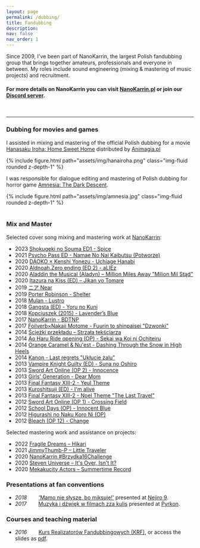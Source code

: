 ```yaml
---
layout: page
permalink: /dubbing/
title: Fandubbing
description: 
nav: false
nav_order: 1
---
```


Since 2009, I've been part of NanoKarrin, the largest Polish fandubbing group that brings together amateurs, professionals and everyone in between. My roles include sound engineering (mixing & mastering of music projects) and recruitment. 

#### For more details on NanoKarrin you can visit [NanoKarrin.pl](https://nanokarrin.pl/) or join our [Discord server](http://discord.gg/nanokarrin).

<br>

----
### Dubbing for movies and games
I assisted in mixing and mastering of the official Polish dubbing for a movie [Hanasaku Iroha: Home Sweet Home](https://animagia.pl/sklep/) distributed by [Animagia.pl](https://animagia.pl/credits/)

<div class="row mt-3">
    <div class="col-sm mt-3 mt-md-0">
        {% include figure.html path="assets/img/hanairoha.png" class="img-fluid rounded z-depth-1" %}
    </div>
</div>


I was responsible for dialogue editing and mastering of Polish dubbing for horror game [Amnesia: The Dark Descent](https://polski-dubbing.fandom.com/wiki/Amnesia:_Mroczny_ob%C5%82%C4%99d).

<div class="row mt-3">
    <div class="col-sm mt-3 mt-md-0">
        {% include figure.html path="assets/img/amnesia.jpg" class="img-fluid rounded z-depth-1" %}
    </div>
</div>
<br>

### Mix and Master
Selected cover song mixing and mastering work at [NanoKarrin](http://nanokarrin.pl):

- 2023 [Shokugeki no Souma ED1 - Spice](https://youtu.be/pBFyg4cEwvc)
- 2021 [Psycho Pass ED - Namae No Nai Kaibutsu (Potworze)](https://youtu.be/oPzaEmfF4tw)
- 2020 [DAOKO × Kenshi Yonezu - Uchiage Hanabi](https://youtu.be/HqDkCFoAn8M)
- 2020 [Aldnoah.Zero ending (ED 2) - aLIEz](https://youtu.be/A6NMQ9UKlqI)
- 2020 [Aladdin the Musical (Aladyn) – Million Miles Away "Milion Mil Stąd"](https://youtu.be/w_4vIUz3dBA)
- 2020 [Itazura na Kiss (ED) – Jikan yo Tomare](https://youtu.be/-9_eUIc0QdY)
- 2019 [ニア Near](https://youtu.be/jDeo5SAnIUo)
- 2019 [Porter Robinson - Shelter](https://youtu.be/mTBVwwkPwkY)
- 2018 [Mulan - Lustro](https://youtu.be/im-NWec70kQ)
- 2018 [Gangsta (ED) - Yoru no Kuni](https://youtu.be/iuwtODXYukM)
- 2018 [Kopciuszek (2015) - Lavender’s Blue](https://youtu.be/briJEfUZw9w)
- 2017 [NanoKarrin - BDTNP](https://youtu.be/IcRvqzKK_nE)
- 2017 [Foilverb×Nakaji Motome - Fuurin to shinpaisei "Dzwonki"](https://youtu.be/bTJMPY4aMMc)
- 2014 [Ścieżki przekładu – Strzała tekściarza](https://youtu.be/487CGEECGNs)
- 2014 [Ao Haru Ride opening (OP) - Sekai wa Koi ni Ochiteiru](https://youtu.be/aDe88XUyfhs)
- 2014 [Orange Caramel & Nu'est - Dashing Through the Snow in High Heels](https://youtu.be/6rdvSgnUIWs)
- 2014 [Kanon - Last regrets "Ukłucie żalu"](https://youtu.be/BAyaUSx83n8)
- 2013 [Vampire Knight Guilty (ED) - Suna no Oshiro](https://youtu.be/GPl-G6JayIs)
- 2013 [Sword Art Online (OP 2) - Innocence](https://youtu.be/FZCt3M_wW3k)
- 2013 [Girls' Generation - Dear Mom](https://youtu.be/l6F5GWa4P-Y)
- 2013 [Final Fantasy XIII-2 - Yeul Theme](https://youtu.be/QcEYTeGfmD8)
- 2013 [Kuroshitsuji (ED) - I'm alive](https://youtu.be/N8eoDEZjTYo)
- 2013 [Final Fantasy XIII-2 - Noel Theme "The Last Travel"](https://youtu.be/Tu7u9kTNC2A)
- 2012 [Sword Art Online (OP 1) - Crossing Field](https://youtu.be/YvMToqVmPKY)
- 2012 [School Days (OP) - Innocent Blue](https://youtu.be/fX4Cju9yV5Q)
- 2012 [Higurashi no Naku Koro Ni (OP)](https://youtu.be/YvgfhN5VLMQ)
- 2012 [Bleach (OP 12) - Change](https://youtu.be/MfRg7WjP4IQ)

Selected mastering work and assistance on projects:
- 2022 [Fragile Dreams – Hikari](https://youtu.be/preO6k3T4wQ)  
- 2021 [JimmyThumb-P – Little Traveler](https://youtu.be/vquP4g9jO7o)  
- 2020 [NanoKarrin #Brzydka16Challenge](https://youtu.be/XnAB5UWFUvA)  
- 2020 [Steven Universe – It's Over, Isn't It?](https://youtu.be/_4_5lO1tsNI)  
- 2020 [Mekakucity Actors – Summertime Record](https://youtu.be/V8PkYk2Wdko)  


### Presentations at fan conventions

<ul class='fa-ul'>
    <li><i>2018</i>&nbsp;&nbsp;&nbsp;&nbsp;&nbsp;&nbsp;&nbsp;&nbsp;<a href="https://eventory.cc/event/nejiro-9/schedule/46125">'Mamo nie słyszę, bo miksuję!'</a> presented at <a href="https://eventory.cc/event/nejiro-9">Nejiro 9</a>.</li>
    <li><i>2017</i>&nbsp;&nbsp;&nbsp;&nbsp;&nbsp;&nbsp;&nbsp;&nbsp;<a href="https://eventory.cc/event/pyrkon-2017/schedule/29585">Muzyka i dźwięk w filmach zza kulis</a> presented at <a href="https://pyrkon.pl/en/about-pyrkon/">Pyrkon</a>.</li>
</ul>
<h3 className="major">Courses and teaching material</h3>
<ul class='fa-ul'>
    <li><i>2016</i>&nbsp;&nbsp;&nbsp;&nbsp;&nbsp;&nbsp;&nbsp;&nbsp;<a href="https://rekrutacja.nanokarrin.pl/docs/realizacja2">Kurs Realizatorów Fandubbingowych (KRF)</a>, or access the slides as <a href="https://www.slideshare.net/MaciekTomczak/kurs-realizatorw-fandubbingowych-2016">pdf</a>.</li>
</ul>
